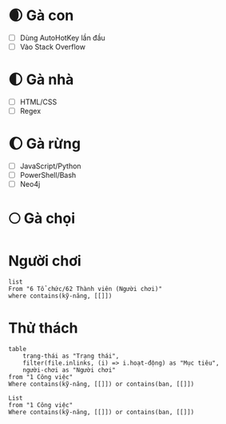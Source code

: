 # 🌒 Gà con
- [ ] Dùng AutoHotKey lần đầu
- [ ] Vào Stack Overflow
# 🌓 Gà nhà
- [ ] HTML/CSS 
- [ ] Regex
# 🌔 Gà rừng 
- [ ] JavaScript/Python 
- [ ] PowerShell/Bash
- [ ] Neo4j
# 🌕 Gà chọi

# Người chơi
```dataview
list
From "6 Tổ chức/62 Thành viên (Người chơi)" 
where contains(kỹ-năng, [[]])
```

# Thử thách
```dataview
table 
	trạng-thái as "Trạng thái", 
	filter(file.inlinks, (i) => i.hoạt-động) as "Mục tiêu",
	người-chơi as "Người chơi"
from "1 Công việc"
Where contains(kỹ-năng, [[]]) or contains(ban, [[]])
```
```dataview 
List
from "1 Công việc"
Where contains(kỹ-năng, [[]]) or contains(ban, [[]])
```
